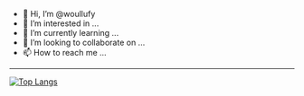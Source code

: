 - 👋 Hi, I’m @woullufy
- 👀 I’m interested in ...
- 🌱 I’m currently learning ...
- 💞️ I’m looking to collaborate on ...
- 📫 How to reach me ...

---
[![Top Langs](https://github-readme-stats.vercel.app/api/top-langs/?username=anuraghazra)](https://github.com/anuraghazra/github-readme-stats)

<!---
woullufy/woullufy is a ✨ special ✨ repository because its `README.md` (this file) appears on your GitHub profile.
You can click the Preview link to take a look at your changes.
--->
